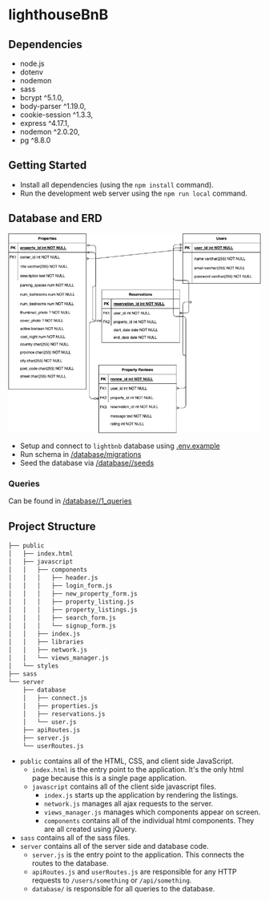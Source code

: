# lighthouseBnB

## Dependencies
- node.js
- dotenv
- nodemon
- sass
- bcrypt ^5.1.0,
- body-parser ^1.19.0,
- cookie-session ^1.3.3,
- express ^4.17.1,
- nodemon ^2.0.20,
- pg ^8.8.0 

## Getting Started

- Install all dependencies (using the `npm install` command).
- Run the development web server using the `npm run local` command.

## Database and ERD
!["ERD for database"](erd.drawio.png)

- Setup and connect to `lightbnb` database using [.env.example](/.env.example) 
- Run schema in [/database/migrations](/database//migrations/)
- Seed the database via [/database//seeds](/database//seeds/)

### Queries
Can be found in [/database//1_queries](/database//1_queries/)

## Project Structure

```
├── public
│   ├── index.html
│   ├── javascript
│   │   ├── components 
│   │   │   ├── header.js
│   │   │   ├── login_form.js
│   │   │   ├── new_property_form.js
│   │   │   ├── property_listing.js
│   │   │   ├── property_listings.js
│   │   │   ├── search_form.js
│   │   │   └── signup_form.js
│   │   ├── index.js
│   │   ├── libraries
│   │   ├── network.js
│   │   └── views_manager.js
│   └── styles
├── sass
└── server
    ├── database
    │   ├── connect.js
    │   ├── properties.js
    │   ├── reservations.js
    │   └── user.js
    ├── apiRoutes.js
    ├── server.js
    └── userRoutes.js
```

* `public` contains all of the HTML, CSS, and client side JavaScript. 
  * `index.html` is the entry point to the application. It's the only html page because this is a single page application.
  * `javascript` contains all of the client side javascript files.
    * `index.js` starts up the application by rendering the listings.
    * `network.js` manages all ajax requests to the server.
    * `views_manager.js` manages which components appear on screen.
    * `components` contains all of the individual html components. They are all created using jQuery.
* `sass` contains all of the sass files. 
* `server` contains all of the server side and database code.
  * `server.js` is the entry point to the application. This connects the routes to the database.
  * `apiRoutes.js` and `userRoutes.js` are responsible for any HTTP requests to `/users/something` or `/api/something`. 
  * `database/` is responsible for all queries to the database.